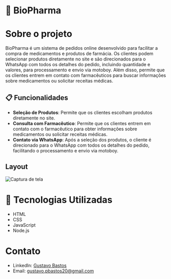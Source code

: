 # 🌿 BioPharma

# Sobre o projeto

BioPharma é um sistema de pedidos online desenvolvido para facilitar a compra de medicamentos e produtos de farmácia. Os clientes podem selecionar produtos diretamente no site e são direcionados para o WhatsApp com todos os detalhes do pedido, incluindo quantidade e valores, para processamento e envio via motoboy. Além disso, permite que os clientes entrem em contato com farmacêuticos para buscar informações sobre medicamentos ou solicitar receitas médicas.

## 📋 Funcionalidades
- **Seleção de Produtos**: Permite que os clientes escolham produtos diretamente no site.
- **Consulta com Farmacêutico**: Permite que os clientes entrem em contato com o farmacêutico para obter informações sobre medicamentos ou solicitar receitas médicas.
- **Contato via WhatsApp**: Após a seleção dos produtos, o cliente é direcionado para o WhatsApp com todos os detalhes do pedido, facilitando o processamento e envio via motoboy.

## Layout
![Captura de tela](https://github.com/GustavopDev/BioPharma/imagens/Foto-do-projeto.png)

# 🚀 Tecnologias Utilizadas
- HTML
- CSS
- JavaScript
- Node.js

# Contato
- LinkedIn: [Gustavo Bastos](https://www.linkedin.com/in/gustavobastosdev/)
- Email: gustavo.pbastos20@gmail.com

